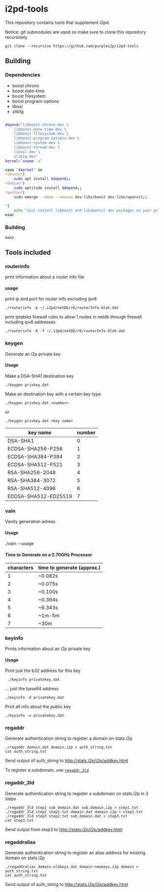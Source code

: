 # i2pd-tools

This repository contains tools that supplement i2pd.

Notice: git submodules are used so make sure to clone this repository recursively

    git clone --recursive https://github.com/purplei2p/i2pd-tools

## Building

### Dependencies

* boost chrono
* boost date-time
* boost filesystem
* boost program-options
* libssl
* zlib1g

```bash

depend="libboost-chrono-dev \
    libboost-date-time-dev \
    libboost-filesystem-dev \
    libboost-program-options-dev \
    libboost-system-dev \
    libboost-thread-dev \
    libssl-dev \
    zlib1g-dev"
kernel=`uname -a`

case "$kernel" in
*ubuntu*)
	sudo apt install $depend;;
*debian*)
	sudo aptitude install $depend;;
*gentoo*)
	sudo emerge --deep --newuse dev-libs/boost dev-libs/openssl;;

*)
	echo "Just install libboost and libopenssl dev packages on your pc";;
esac
```

### Building

    make

## Tools included

### routerinfo

print information about a router info file

#### usage


print ip and port for router info excluding ipv6

    ./routerinfo -p ~/.i2pd/netDb/r6/routerInfo-blah.dat

print iptables firewall rules to allow 1 nodes in netdb through firewall including ipv6 addresses

    ./routerinfo -6 -f ~/.i2pd/netDb/r6/routerInfo-blah.dat

### keygen

Generate an i2p private key

#### Usage

Make a DSA-SHA1 destination key

    ./keygen privkey.dat

Make an destination key with a certain key type

    ./keygen privkey.dat <number>

or

    ./keygen privkey.dat <key name>


| key name             | number |
| -------------------- | ------ |
| DSA-SHA1             | 0      |
| ECDSA-SHA256-P256    | 1      |
| ECDSA-SHA384-P384    | 2      |
| ECDSA-SHA512-P521    | 3      |
| RSA-SHA256-2048      | 4      |
| RSA-SHA384-3072      | 5      |
| RSA-SHA512-4096      | 6      |
| EDDSA-SHA512-ED25519 | 7      |

### vain

Vanity generation adress.

#### Usage

./vain --usage

#### Time to Generate on a 2.70GHz Processor
| characters| time to generate (approx.) |
| -------------------- | --------------- |
|         1 	       | ~0.082s	 |
|         2	       | ~0.075s	 |
|         3	       | ~0.100s	 |
|         4	       | ~0.394s	 |
|         5	       | ~6.343s	 |
|         6	       | ~1m-5m	 	 |
|         7	       | ~30m	 	 |

### keyinfo

Prints information about an i2p private key

#### Usage

Print just the b32 address for this key

     ./keyinfo privatekey.dat

... just the base64 address

    ./keyinfo -d privatekey.dat

Print all info about the public key

    ./keyinfo -v privatekey.dat

### regaddr

Generate authentication string to register a domain on stats.i2p

    ./regaddr domain.dat domain.i2p > auth_string.txt
    cat auth_string.txt

Send output of auth_string to http://stats.i2p/i2p/addkey.html

To register a subdomain, use [`regaddr_3ld`](#regaddr_3ld)

### regaddr_3ld

Generate authentication string to register a subdomain on stats.i2p in 3 steps

    ./regaddr_3ld step1 sub_domain.dat sub.domain.i2p > step1.txt
    ./regaddr_3ld step2 step1.txt domain.dat domain.i2p > step2.txt
    ./regaddr_3ld step3 step2.txt sub_domain.dat > step3.txt
    cat step3.txt

Send output from step3 to http://stats.i2p/i2p/addkey.html

### regaddralias

Generate authentication string to register an alias address for existing domain on stats.i2p

    ./regaddralias domain-oldkeys.dat domain-newkeys.i2p domain > auth_string.txt
    cat auth_string.txt

Send output of auth_string to http://stats.i2p/i2p/addkey.html
